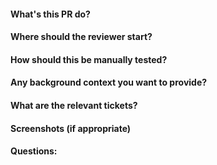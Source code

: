 #### What's this PR do?


#### Where should the reviewer start?


#### How should this be manually tested?


#### Any background context you want to provide?


#### What are the relevant tickets?


#### Screenshots (if appropriate)


#### Questions:
